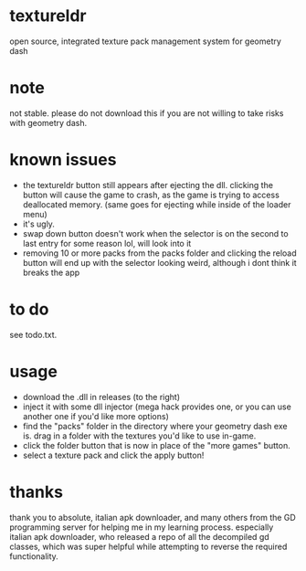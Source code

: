 # textureldr
open source, integrated texture pack management system for geometry dash

# note
not stable. please do not download this if you are not willing to take risks with geometry dash.

# known issues
- the textureldr button still appears after ejecting the dll. clicking the button will cause the game to crash, as the game is trying to access deallocated memory. (same goes for ejecting while inside of the loader menu)
- it's ugly.
- swap down button doesn't work when the selector is on the second to last entry for some reason lol, will look into it
- removing 10 or more packs from the packs folder and clicking the reload button will end up with the selector looking weird, although i dont think it breaks the app

# to do
see todo.txt.

# usage
- download the .dll in releases (to the right)
- inject it with some dll injector (mega hack provides one, or you can use another one if you'd like more options)
- find the "packs" folder in the directory where your geometry dash exe is. drag in a folder with the textures you'd like to use in-game.
- click the folder button that is now in place of the "more games" button.
- select a texture pack and click the apply button!


# thanks
thank you to absolute, italian apk downloader, and many others from the GD programming server for helping me in my learning process. especially italian apk downloader, who released a repo of all the decompiled gd classes, which was super helpful while attempting to reverse the required functionality.
